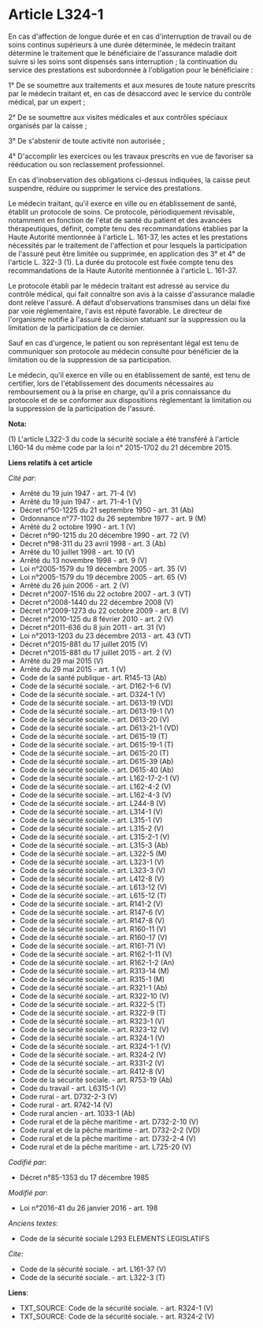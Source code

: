 # Article L324-1

En cas d'affection de longue durée et en cas d'interruption de travail ou de soins continus supérieurs à une durée
déterminée, le médecin traitant détermine le traitement que le bénéficiaire de l'assurance maladie doit suivre si les soins
sont dispensés sans interruption ; la continuation du service des prestations est subordonnée à l'obligation pour le
bénéficiaire : 

1° De se soumettre aux traitements et aux mesures de toute nature prescrits par le médecin traitant et, en cas de désaccord
avec le service du contrôle médical, par un expert ; 

2° De se soumettre aux visites médicales et aux contrôles spéciaux organisés par la caisse ; 

3° De s'abstenir de toute activité non autorisée ; 

4° D'accomplir les exercices ou les travaux prescrits en vue de favoriser sa rééducation ou son reclassement professionnel. 

En cas d'inobservation des obligations ci-dessus indiquées, la caisse peut suspendre, réduire ou supprimer le service des
prestations. 

Le médecin traitant, qu'il exerce en ville ou en établissement de santé, établit un protocole de soins. Ce protocole,
périodiquement révisable, notamment en fonction de l'état de santé du patient et des avancées thérapeutiques, définit, compte
tenu des recommandations établies par la Haute Autorité mentionnée à l'article L. 161-37, les actes et les prestations
nécessités par le traitement de l'affection et pour lesquels la participation de l'assuré peut être limitée ou supprimée, en
application des 3° et 4° de l'article L. 322-3 (1). La durée du protocole est fixée compte tenu des recommandations de la
Haute Autorité mentionnée à l'article L. 161-37. 

Le protocole établi par le médecin traitant est adressé au service du contrôle médical, qui fait connaître son avis à la
caisse d'assurance maladie dont relève l'assuré. A défaut d'observations transmises dans un délai fixé par voie
réglementaire, l'avis est réputé favorable. Le directeur de l'organisme notifie à l'assuré la décision statuant sur la
suppression ou la limitation de la participation de ce dernier. 

Sauf en cas d'urgence, le patient ou son représentant légal est tenu de communiquer son protocole au médecin consulté pour
bénéficier de la limitation ou de la suppression de sa participation. 

Le médecin, qu'il exerce en ville ou en établissement de santé, est tenu de certifier, lors de l'établissement des documents
nécessaires au remboursement ou à la prise en charge, qu'il a pris connaissance du protocole et de se conformer aux
dispositions réglementant la limitation ou la suppression de la participation de l'assuré.

**Nota:**

(1) L'article L322-3 du code la sécurité sociale a été transféré à l'article L160-14 du même code par la loi n° 2015-1702 du
21 décembre 2015.

**Liens relatifs à cet article**

_Cité par_:

  - Arrêté du 19 juin 1947 - art. 71-4 (V)
  - Arrêté du 19 juin 1947 - art. 71-4-1 (V)
  - Décret n°50-1225 du 21 septembre 1950 - art. 31 (Ab)
  - Ordonnance n°77-1102 du 26 septembre 1977 - art. 9 (M)
  - Arrêté du 2 octobre 1990 - art. 1 (V)
  - Décret n°90-1215 du 20 décembre 1990 - art. 72 (V)
  - Décret n°98-311 du 23 avril 1998 - art. 3 (Ab)
  - Arrêté du 10 juillet 1998 - art. 10 (V)
  - Arrêté du 13 novembre 1998 - art. 9 (V)
  - Loi n°2005-1579 du 19 décembre 2005 - art. 35 (V)
  - Loi n°2005-1579 du 19 décembre 2005 - art. 65 (V)
  - Arrêté du 26 juin 2006 - art. 2 (V)
  - Décret n°2007-1516 du 22 octobre 2007 - art. 3 (VT)
  - Décret n°2008-1440 du 22 décembre 2008 (V)
  - Décret n°2009-1273 du 22 octobre 2009 - art. 8 (V)
  - Décret n°2010-125 du 8 février 2010 - art. 2 (V)
  - Décret n°2011-636 du 8 juin 2011 - art. 31 (V)
  - Loi n°2013-1203 du 23 décembre 2013 - art. 43 (VT)
  - Décret n°2015-881 du 17 juillet 2015 (V)
  - Décret n°2015-881 du 17 juillet 2015 - art. 2 (V)
  - Arrêté du 29 mai 2015 (V)
  - Arrêté du 29 mai 2015 - art. 1 (V)
  - Code de la santé publique - art. R145-13 (Ab)
  - Code de la sécurité sociale. - art. D162-1-6 (V)
  - Code de la sécurité sociale. - art. D324-1 (V)
  - Code de la sécurité sociale. - art. D613-19 (VD)
  - Code de la sécurité sociale. - art. D613-19-1 (V)
  - Code de la sécurité sociale. - art. D613-20 (V)
  - Code de la sécurité sociale. - art. D613-21-1 (VD)
  - Code de la sécurité sociale. - art. D615-19 (T)
  - Code de la sécurité sociale. - art. D615-19-1 (T)
  - Code de la sécurité sociale. - art. D615-20 (T)
  - Code de la sécurité sociale. - art. D615-39 (Ab)
  - Code de la sécurité sociale. - art. D615-40 (Ab)
  - Code de la sécurité sociale. - art. L162-17-2-1 (V)
  - Code de la sécurité sociale. - art. L162-4-2 (V)
  - Code de la sécurité sociale. - art. L162-4-3 (V)
  - Code de la sécurité sociale. - art. L244-8 (V)
  - Code de la sécurité sociale. - art. L314-1 (V)
  - Code de la sécurité sociale. - art. L315-1 (V)
  - Code de la sécurité sociale. - art. L315-2 (V)
  - Code de la sécurité sociale. - art. L315-2-1 (V)
  - Code de la sécurité sociale. - art. L315-3 (Ab)
  - Code de la sécurité sociale. - art. L322-5 (M)
  - Code de la sécurité sociale. - art. L323-1 (V)
  - Code de la sécurité sociale. - art. L323-3 (V)
  - Code de la sécurité sociale. - art. L412-8 (V)
  - Code de la sécurité sociale. - art. L613-12 (V)
  - Code de la sécurité sociale. - art. L615-12 (T)
  - Code de la sécurité sociale. - art. R141-2 (V)
  - Code de la sécurité sociale. - art. R147-6 (V)
  - Code de la sécurité sociale. - art. R147-8 (V)
  - Code de la sécurité sociale. - art. R160-11 (V)
  - Code de la sécurité sociale. - art. R160-17 (V)
  - Code de la sécurité sociale. - art. R161-71 (V)
  - Code de la sécurité sociale. - art. R162-1-11 (V)
  - Code de la sécurité sociale. - art. R162-1-2 (An)
  - Code de la sécurité sociale. - art. R313-14 (M)
  - Code de la sécurité sociale. - art. R315-1 (M)
  - Code de la sécurité sociale. - art. R321-1 (Ab)
  - Code de la sécurité sociale. - art. R322-10 (V)
  - Code de la sécurité sociale. - art. R322-5 (T)
  - Code de la sécurité sociale. - art. R322-9 (T)
  - Code de la sécurité sociale. - art. R323-1 (V)
  - Code de la sécurité sociale. - art. R323-12 (V)
  - Code de la sécurité sociale. - art. R324-1 (V)
  - Code de la sécurité sociale. - art. R324-1-1 (V)
  - Code de la sécurité sociale. - art. R324-2 (V)
  - Code de la sécurité sociale. - art. R331-2 (V)
  - Code de la sécurité sociale. - art. R412-8 (V)
  - Code de la sécurité sociale. - art. R753-19 (Ab)
  - Code du travail - art. L6315-1 (V)
  - Code rural - art. D732-2-3 (V)
  - Code rural - art. R742-14 (V)
  - Code rural ancien - art. 1033-1 (Ab)
  - Code rural et de la pêche maritime - art. D732-2-10 (V)
  - Code rural et de la pêche maritime - art. D732-2-2 (VD)
  - Code rural et de la pêche maritime - art. D732-2-4 (V)
  - Code rural et de la pêche maritime - art. L725-20 (V)

_Codifié par_:

  - Décret n°85-1353 du 17 décembre 1985

_Modifié par_:

  - Loi n°2016-41 du 26 janvier 2016 - art. 198

_Anciens textes_:

  - Code de la sécurité sociale L293 ELEMENTS LEGISLATIFS

_Cite_:

  - Code de la sécurité sociale. - art. L161-37 (V)
  - Code de la sécurité sociale. - art. L322-3 (T)

**Liens**:

  - TXT_SOURCE: Code de la sécurité sociale. - art. R324-1 (V)
  - TXT_SOURCE: Code de la sécurité sociale. - art. R324-2 (V)
